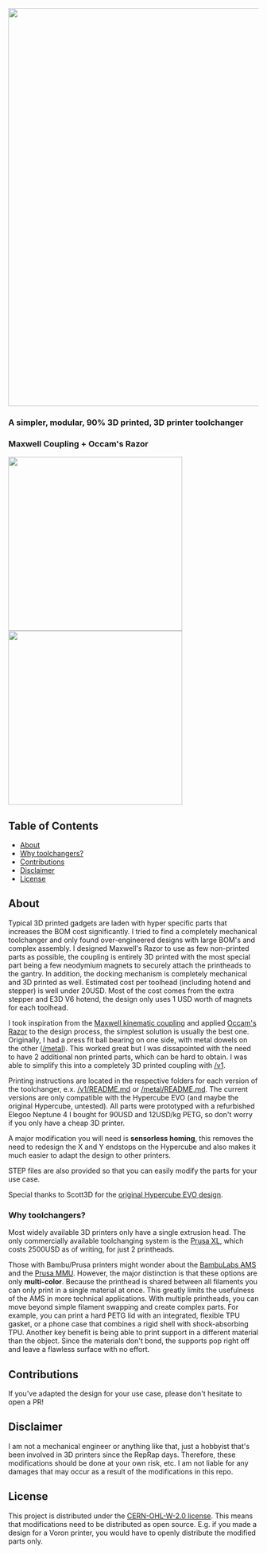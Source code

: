 <img src="https://github.com/user-attachments/assets/a2ba3245-dfee-49b9-944a-884493774b10" width="800px">

### A simpler, modular, 90% 3D printed, 3D printer toolchanger
### Maxwell Coupling + Occam's Razor
<img src="https://github.com/user-attachments/assets/31325f4e-c43f-4515-93e2-484d81ccb187" height="350">
<img src="https://github.com/user-attachments/assets/05419af5-633a-43b1-976a-13e256da2a34" height="350">

## Table of Contents
- [About](#about)
- [Why toolchangers?](#why-toolchangers)
- [Contributions](#contributions)
- [Disclaimer](#disclaimer)
- [License](#license)

## About

Typical 3D printed gadgets are laden with hyper specific parts that increases the BOM cost significantly. I tried to find a completely mechanical toolchanger and only found over-engineered designs with large BOM's and complex assembly. I designed Maxwell's Razor to use as few non-printed parts as possible, the coupling is entirely 3D printed with the most special part being a few neodymium magnets to securely attach the printheads to the gantry. In addition, the docking mechanism is completely mechanical and 3D printed as well. Estimated cost per toolhead (including hotend and stepper) is well under 20USD. Most of the cost comes from the extra stepper and E3D V6 hotend, the design only uses 1 USD worth of magnets for each toolhead. 

I took inspiration from the [Maxwell kinematic coupling](https://en.wikipedia.org/wiki/Kinematic_coupling) and applied [Occam's Razor](https://en.wikipedia.org/wiki/Occam%27s_razor) to the design process, the simplest solution is usually the best one. Originally, I had a press fit ball bearing on one side, with metal dowels on the other ([/metal]([./metal])). This worked great but I was dissapointed with the need to have 2 additional non printed parts, which can be hard to obtain. I was able to simplify this into a completely 3D printed coupling with [/v1](./v1).

Printing instructions are located in the respective folders for each version of the toolchanger, e.x. [/v1/README.md](./v1/README.md) or  [/metal/README.md](./metal/README.md). The current versions are only compatible with the Hypercube EVO (and maybe the original Hypercube, untested). All parts were prototyped with a refurbished Elegoo Neptune 4 I bought for 90USD and 12USD/kg PETG, so don't worry if you only have a cheap 3D printer. 

A major modification you will need is **sensorless homing**, this removes the need to redesign the X and Y endstops on the Hypercube and also makes it much easier to adapt the design to other printers. 

STEP files are also provided so that you can easily modify the parts for your use case. 

Special thanks to Scott3D for the [original Hypercube EVO design](https://www.thingiverse.com/thing:2254103).

### Why toolchangers?
Most widely available 3D printers only have a single extrusion head. The only commercially available toolchanging system is the [Prusa XL](https://www.prusa3d.com/en/product/original-prusa-xl-semi-assembled-2-toolhead-3d-printer/), which costs 2500USD as of writing, for just 2 printheads. 

Those with Bambu/Prusa printers might wonder about the [BambuLabs AMS](https://us.store.bambulab.com/collections/all-ams) and the [Prusa MMU](https://www.prusa3d.com/category/original-prusa-mmu3/). However, the major distinction is that these options are only **multi-color**. Because the printhead is shared between all filaments you can only print in a single material at once. This greatly limits the usefulness of the AMS in more technical applications. With multiple printheads, you can move beyond simple filament swapping and create complex parts. For example, you can print a hard PETG lid with an integrated, flexible TPU gasket, or a phone case that combines a rigid shell with shock-absorbing TPU. Another key benefit is being able to print support in a different material than the object. Since the materials don't bond, the supports pop right off and leave a flawless surface with no effort. 
 

## Contributions

If you've adapted the design for your use case, please don't hesitate to open a PR!

## Disclaimer
I am not a mechanical engineer or anything like that, just a hobbyist that's been involved in 3D printers since the RepRap days. Therefore, these modifications should be done at your own risk, etc. I am not liable for any damages that may occur as a result of the modifications in this repo.

## License

This project is distributed under the [CERN-OHL-W-2.0 license](https://github.com/evanqhuang/maxwells-razor/tree/main#CERN-OHL-W-2.0-1-ov-file). This means that modifications need to be distributed as open source. E.g. if you made a design for a Voron printer, you would have to openly distribute the modified parts only. 
